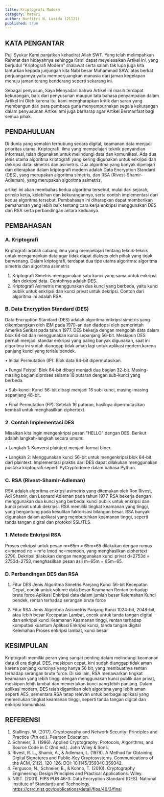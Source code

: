 ```yaml
---
title: Kriptografi Modern
category: Materi
author: Nurfitri N. Lasida (21121)
published: true
---
```


## KATA PENGANTAR
Puji Syukur Kami panjatkan kehadirat Allah SWT. Yang telah melimpahkan Rahmat dan hidayahnya sehingga Kami dapat meyelesaikan Artikel ini, yang berjudul “Kriptografi Modern” shalawat serta salam tak lupa juga kita lanturkan kepada junjungan kita Nabi besar Muhammad SAW. atas berkat perjuangannya yaitu memperjuangkan manusia dari jaman kegelapan menuju jaman terang benderang seperti sekarang ini.

Sebagai penyusun, Saya Menyadari bahwa Artikel ini masih terdapat kekurangan, baik dari penyusunan maupun tata bahasa penyampaian dalam Artikel ini Oleh karena itu, kami mengharapkan kritik dan saran yang membangun dari para pembaca guna menyempurnakan segala kekurangan dalam penyusunan Artikel ami juga berharap agar Artikel Bermanfaat bagi semua pihak.

## PENDAHULUAN 
Di dunia yang semakin terhubung secara digital, keamanan data menjadi prioritas utama. Kriptografi, ilmu yang mempelajari teknik penyandian informasi, telah digunakan untuk melindungi data dan komunikasi. Ada dua jenis utama algoritma kriptografi yang sering digunakan untuk enkripsi dan dekripsi data: simetris dan asimetris. Dua algoritma yang banyak dipelajari dan diterapkan dalam kriptografi modern adalah Data Encryption Standard (DES), yang merupakan algoritma simetris, dan RSA (Rivest-Shamir-Adleman), yang merupakan algoritma asimetris.

artikel ini akan membahas kedua algoritma tersebut, mulai dari sejarah, prinsip kerja, kelebihan dan kekurangannya, serta contoh implementasi dari kedua algoritma tersebut. Pembahasan ini diharapkan dapat memberikan pemahaman yang lebih baik tentang cara kerja enkripsi menggunakan DES dan RSA serta perbandingan antara keduanya.

## PEMBAHASAN

### A. Kriptografi
Kriptografi adalah cabang ilmu yang mempelajari tentang teknik-teknik untuk mengamankan data agar tidak dapat diakses oleh pihak yang tidak berwenang. Dalam kriptografi, terdapat dua tipe utama algoritma: algoritma simetris dan algoritma asimetris
1. Kriptografi Simetris menggunakan satu kunci yang sama untuk enkripsi dan dekripsi       data. Contohnya adalah DES.
2. Kriptografi Asimetris menggunakan dua kunci yang berbeda, yaitu kunci publik untuk         enkripsi dan kunci privat untuk dekripsi. Contoh dari algoritma ini adalah RSA.

### B. Data Encryption Standard (DES)
Data Encryption Standard (DES) adalah algoritma enkripsi simetris yang dikembangkan oleh IBM pada 1970-an dan diadopsi oleh pemerintah Amerika Serikat pada tahun 1977. DES bekerja dengan mengolah data dalam blok 64-bit dan menggunakan kunci sepanjang 56-bit. Meskipun DES pernah menjadi standar enkripsi yang paling banyak digunakan, saat ini algoritma ini sudah dianggap tidak aman lagi untuk aplikasi modern karena panjang kunci yang terlalu pendek.

•	Initial Permutation (IP): Blok data 64-bit dipermutasikan.

•	Fungsi Feistel: Blok 64-bit dibagi menjadi dua bagian 32-bit. Masing-masing bagian diproses selama 16 putaran dengan sub-kunci yang berbeda.

•	Sub-kunci: Kunci 56-bit dibagi menjadi 16 sub-kunci, masing-masing sepanjang 48-bit.

•	Final Permutation (FP): Setelah 16 putaran, hasilnya dipermutasikan kembali untuk menghasilkan ciphertext.

### 2.	Contoh Implementasi DES
Misalkan kita ingin mengenkripsi pesan "HELLO" dengan DES. Berikut adalah langkah-langkah secara umum:

•	Langkah 1: Konversi plaintext menjadi format biner.

•	Langkah 2: Menggunakan kunci 56-bit untuk mengenkripsi blok 64-bit dari plaintext.
Implementasi praktis dari DES dapat dilakukan menggunakan pustaka kriptografi seperti PyCryptodome dalam bahasa Python.

### C. RSA (Rivest-Shamir-Adleman)
RSA adalah algoritma enkripsi asimetris yang ditemukan oleh Ron Rivest, Adi Shamir, dan Leonard Adleman pada tahun 1977. RSA bekerja dengan menggunakan dua kunci yang berbeda: kunci publik untuk enkripsi dan kunci privat untuk dekripsi. RSA memiliki tingkat keamanan yang tinggi, yang bergantung pada kesulitan faktorisasi bilangan besar. RSA banyak digunakan dalam aplikasi yang membutuhkan keamanan tinggi, seperti tanda tangan digital dan protokol SSL/TLS.
 ### 1. Metode Enkripsi RSA

Proses enkripsi untuk pesan m=65m = 65m=65 dilakukan dengan rumus c=memod  nc = m^e \mod nc=memodn, yang menghasilkan ciphertext 2790. Dekripsi dilakukan dengan menggunakan kunci privat d=2753d = 2753d=2753, menghasilkan pesan asli m=65m = 65m=65.

     
### D. Perbandingan DES dan RSA 
1. Fitur DES Jenis Algoritma Simetris Panjang Kunci 56-bit Kecepatan Cepat, cocok untuk 
volume data besar Keamanan Rentan terhadap brute force Aplikasi Enkripsi data dalam        jumlah besar Kelemahan Kunci pendek, rentan terhadap serangan brute force

2. Fitur RSA Jenis Algoritma Asismetris Panjang Kunci 1024-bit, 2048-bit, atau lebih      besar Kecepatan Lambat, cocok untuk tanda tangan digital dan enkripsi kunci Keamanan       Keamanan tinggi, rentan terhadap komputasi kuantum Aplikasi Enkripsi kunci, tanda          tangan digital Kelemahan Proses enkripsi lambat, kunci besar

## KESIMPULAN
Kriptografi memiliki peran yang sangat penting dalam melindungi keamanan data di era digital. DES, meskipun cepat, kini sudah dianggap tidak aman karena panjang kuncinya yang hanya 56 bit, yang membuatnya rentan terhadap serangan brute force. Di sisi lain, RSA menawarkan tingkat keamanan yang lebih tinggi dengan menggunakan kunci publik dan privat, meskipun lebih lambat dan memerlukan kunci yang lebih panjang. Dalam aplikasi modern, DES telah digantikan oleh algoritma yang lebih aman seperti AES, sementara RSA tetap relevan untuk berbagai aplikasi yang memerlukan tingkat keamanan tinggi, seperti tanda tangan digital dan enkripsi komunikasi.

## REFERENSI
1.	Stallings, W. (2017). Cryptography and Network Security: Principles and Practice (7th      ed.). Pearson Education.
2.	Schneier, B. (1996). Applied Cryptography: Protocols, Algorithms, and Source Code in C     (2nd ed.). John Wiley & Sons.
3.	Rivest, R. L., Shamir, A., & Adleman, L. (1978). A Method for Obtaining Digital            Signatures and Public-Key Cryptosystems. Communications of the ACM, 21(2), 120-126.        DOI: 10.1145/359340.359342.
4.	Ferguson, N., Schneier, B., & Kohno, T. (2010). Cryptography Engineering: Design           Principles and Practical Applications. Wiley.
5.	NIST. (2001). FIPS PUB 46-3: Data Encryption Standard (DES). National Institute of         Standards and Technology. https://csrc.nist.gov/publications/detail/fips/46/3/final


     



     

     

 
     
  
